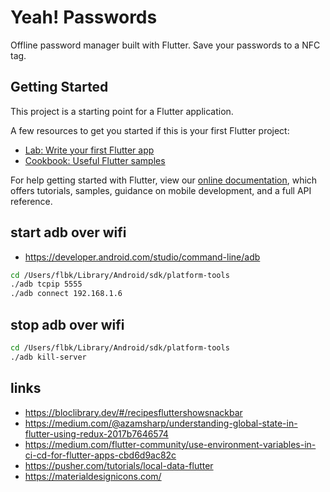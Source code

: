 # Yeah! Passwords

Offline password manager built with Flutter. Save your passwords to a NFC tag.

## Getting Started

This project is a starting point for a Flutter application.

A few resources to get you started if this is your first Flutter project:

- [Lab: Write your first Flutter app](https://flutter.dev/docs/get-started/codelab)
- [Cookbook: Useful Flutter samples](https://flutter.dev/docs/cookbook)

For help getting started with Flutter, view our
[online documentation](https://flutter.dev/docs), which offers tutorials,
samples, guidance on mobile development, and a full API reference.

## start adb over wifi

- https://developer.android.com/studio/command-line/adb

```bash
cd /Users/flbk/Library/Android/sdk/platform-tools
./adb tcpip 5555
./adb connect 192.168.1.6
```

## stop adb over wifi

```bash
cd /Users/flbk/Library/Android/sdk/platform-tools
./adb kill-server
```

## links

- https://bloclibrary.dev/#/recipesfluttershowsnackbar
- https://medium.com/@azamsharp/understanding-global-state-in-flutter-using-redux-2017b7646574
- https://medium.com/flutter-community/use-environment-variables-in-ci-cd-for-flutter-apps-cbd6d9ac82c
- https://pusher.com/tutorials/local-data-flutter
- https://materialdesignicons.com/
